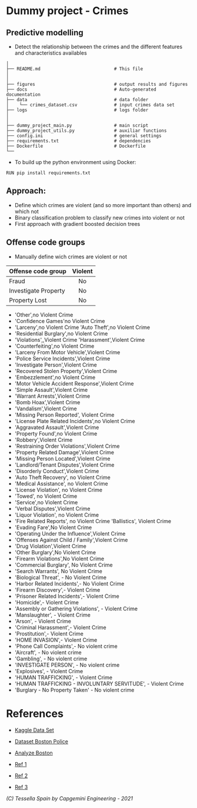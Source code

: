# Dummy project - Crimes 
## Predictive modelling

* Detect the relationship between the crimes and the different features and characteristics availables


```
│
├── README.md                            # This file
│
│
├── figures                              # output results and figures      
├── docs                                 # Auto-generated documentation        
├── data                                 # data folder
│    └── crimes_dataset.csv              # input crimes data set 
├── logs                                 # logs folder 
│ 
│                              
├── dummy_project_main.py                # main script
├── dummy_project_utils.py               # auxiliar functions
├── config.ini                           # general settings
├── requirements.txt                     # dependencies
├── Dockerfile                           # Dockerfile 
└── 
```

* To build up the python environment using Docker:
```
RUN pip install requirements.txt
```

## Approach:
* Define which crimes are violent (and so more important than others) and which not
* Binary classification problem to classify new crimes into violent or not
* First approach with gradient boosted decision trees 

## Offense code groups
* Manually define wich crimes are violent or not 

| Offense code group   |      Violent      |
|----------|:-------------:|
| Fraud|  No | 
| Investigate Property |    No   | 
| Property Lost | No |



* 'Other',no Violent Crime
* 'Confidence Games'no Violent Crime
* 'Larceny',no Violent Crime
  'Auto Theft',no Violent Crime
* 'Residential Burglary',no Violent Crime
* 'Violations',,Violent Crime
  'Harassment',Violent Crime
* 'Counterfeiting',no Violent Crime
* 'Larceny From Motor Vehicle',Violent Crime
* 'Police Service Incidents',Violent Crime
* 'Investigate Person',Violent Crime
* 'Recovered Stolen Property',Violent Crime
* 'Embezzlement',no Violent Crime
* 'Motor Vehicle Accident Response',Violent Crime
* 'Simple Assault',Violent Crime
* 'Warrant Arrests',Violent Crime
* 'Bomb Hoax',Violent Crime
* 'Vandalism',Violent Crime
* 'Missing Person Reported', Violent Crime
* 'License Plate Related Incidents',no Violent Crime
* 'Aggravated Assault',Violent Crime
* 'Property Found',no Violent Crime
* 'Robbery',Violent Crime
* 'Restraining Order Violations',Violent Crime
* 'Property Related Damage',Violent Crime
* 'Missing Person Located',Violent Crime
* 'Landlord/Tenant Disputes',Violent Crime
* 'Disorderly Conduct',Violent Crime
* 'Auto Theft Recovery', no Violent Crime
* 'Medical Assistance', no Violent Crime
* 'License Violation', no Violent Crime
* 'Towed', no Violent Crime
* 'Service',no Violent Crime
* 'Verbal Disputes',Violent Crime
* 'Liquor Violation', no Violent Crime
* 'Fire Related Reports', no Violent Crime
  'Ballistics', Violent Crime
* 'Evading Fare',No Violent Crime
* 'Operating Under the Influence',Violent Crime
* 'Offenses Against Child / Family',Violent Crime
* 'Drug Violation',Violent Crime
* 'Other Burglary',No Violent Crime
* 'Firearm Violations',No Violent Crime
* 'Commercial Burglary', No Violent Crime
* 'Search Warrants', No Violent Crime
* 'Biological Threat', - No Violent Crime
* 'Harbor Related Incidents',- No Violent Crime
* 'Firearm Discovery',- Violent Crime
* 'Prisoner Related Incidents',- Violent Crime
* 'Homicide',- Violent Crime
* 'Assembly or Gathering Violations', - Violent Crime
* 'Manslaughter', - Violent Crime
* 'Arson', - Violent Crime
* 'Criminal Harassment',- Violent Crime
* 'Prostitution',- Violent Crime
* 'HOME INVASION',- Violent Crime
* 'Phone Call Complaints',- No violent crime
* 'Aircraft', - No violent crime
* 'Gambling', - No violent crime
* 'INVESTIGATE PERSON', - No violent crime
* 'Explosives', - Violent Crime
* 'HUMAN TRAFFICKING', - Violent Crime
* 'HUMAN TRAFFICKING - INVOLUNTARY SERVITUDE', - Violent Crime
* 'Burglary - No Property Taken' - No violent crime


# References
* [Kaggle Data Set](https://www.kaggle.com/AnalyzeBoston/crimes-in-boston)
  
* [Dataset Boston Police](https://data.boston.gov/dataset/crime-incident-reports-august-2015-to-date-source-new-system
    )
  
* [Analyze Boston](https://data.boston.gov/)

* [Ref 1](https://towardsdatascience.com/understanding-the-confusion-matrix-and-how-to-implement-it-in-python-319202e0fe4d
  )
  
* [Ref 2](https://towardsdatascience.com/demand-forecast-boston-crime-data-64a0cff54820)

* [Ref 3](https://blog.goodaudience.com/taxi-demand-prediction-new-york-city-5e7b12305475
  )
  

_(C) Tessella Spain by Capgemini Engineering - 2021_
